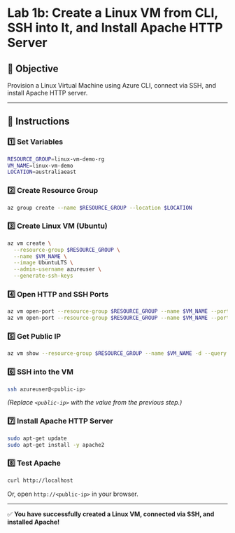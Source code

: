 # Lab 1b: Create a Linux VM from CLI, SSH into It, and Install Apache HTTP Server

## 🎯 Objective
Provision a Linux Virtual Machine using Azure CLI, connect via SSH, and install Apache HTTP server.

---

## 📝 Instructions

### 1️⃣ Set Variables

```bash
RESOURCE_GROUP=linux-vm-demo-rg
VM_NAME=linux-vm-demo
LOCATION=australiaeast
```

### 2️⃣ Create Resource Group

```bash
az group create --name $RESOURCE_GROUP --location $LOCATION
```

### 3️⃣ Create Linux VM (Ubuntu)

```bash
az vm create \
  --resource-group $RESOURCE_GROUP \
  --name $VM_NAME \
  --image UbuntuLTS \
  --admin-username azureuser \
  --generate-ssh-keys
```

### 4️⃣ Open HTTP and SSH Ports

```bash
az vm open-port --resource-group $RESOURCE_GROUP --name $VM_NAME --port 22
az vm open-port --resource-group $RESOURCE_GROUP --name $VM_NAME --port 80
```

### 5️⃣ Get Public IP

```bash
az vm show --resource-group $RESOURCE_GROUP --name $VM_NAME -d --query publicIps -o tsv
```

### 6️⃣ SSH into the VM

```bash
ssh azureuser@<public-ip>
```
*(Replace `<public-ip>` with the value from the previous step.)*

### 7️⃣ Install Apache HTTP Server

```bash
sudo apt-get update
sudo apt-get install -y apache2
```

### 8️⃣ Test Apache

```bash
curl http://localhost
```
Or, open `http://<public-ip>` in your browser.

---

✅ **You have successfully created a Linux VM, connected via SSH, and installed Apache!**